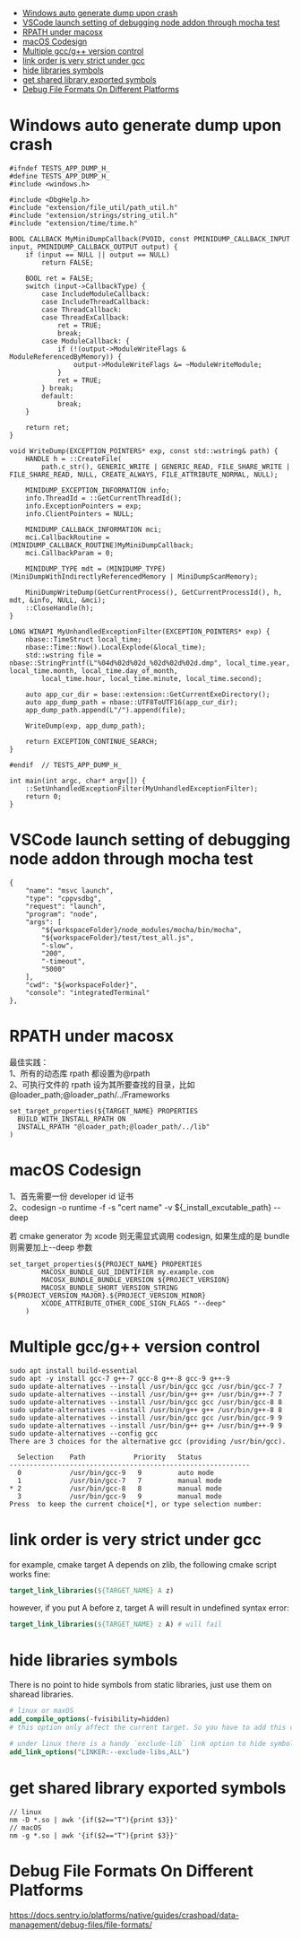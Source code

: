 - [Windows auto generate dump upon crash](#windows-auto-generate-dump-upon-crash)
- [VSCode launch setting of debugging node addon through mocha test](#vscode-launch-setting-of-debugging-node-addon-through-mocha-test)
- [RPATH under macosx](#rpath-under-macosx)
- [macOS Codesign](#macos-codesign)
- [Multiple gcc/g++ version control](#multiple-gccg-version-control)
- [link order is very strict under gcc](#link-order-is-very-strict-under-gcc)
- [hide libraries symbols](#hide-libraries-symbols)
- [get shared library exported symbols](#get-shared-library-exported-symbols)
- [Debug File Formats On Different Platforms](#debug-file-formats-on-different-platforms)

# Windows auto generate dump upon crash

```
#ifndef TESTS_APP_DUMP_H_
#define TESTS_APP_DUMP_H_
#include <windows.h>

#include <DbgHelp.h>
#include "extension/file_util/path_util.h"
#include "extension/strings/string_util.h"
#include "extension/time/time.h"

BOOL CALLBACK MyMiniDumpCallback(PVOID, const PMINIDUMP_CALLBACK_INPUT input, PMINIDUMP_CALLBACK_OUTPUT output) {
    if (input == NULL || output == NULL)
        return FALSE;

    BOOL ret = FALSE;
    switch (input->CallbackType) {
        case IncludeModuleCallback:
        case IncludeThreadCallback:
        case ThreadCallback:
        case ThreadExCallback:
            ret = TRUE;
            break;
        case ModuleCallback: {
            if (!(output->ModuleWriteFlags & ModuleReferencedByMemory)) {
                output->ModuleWriteFlags &= ~ModuleWriteModule;
            }
            ret = TRUE;
        } break;
        default:
            break;
    }

    return ret;
}

void WriteDump(EXCEPTION_POINTERS* exp, const std::wstring& path) {
    HANDLE h = ::CreateFile(
        path.c_str(), GENERIC_WRITE | GENERIC_READ, FILE_SHARE_WRITE | FILE_SHARE_READ, NULL, CREATE_ALWAYS, FILE_ATTRIBUTE_NORMAL, NULL);

    MINIDUMP_EXCEPTION_INFORMATION info;
    info.ThreadId = ::GetCurrentThreadId();
    info.ExceptionPointers = exp;
    info.ClientPointers = NULL;

    MINIDUMP_CALLBACK_INFORMATION mci;
    mci.CallbackRoutine = (MINIDUMP_CALLBACK_ROUTINE)MyMiniDumpCallback;
    mci.CallbackParam = 0;

    MINIDUMP_TYPE mdt = (MINIDUMP_TYPE)(MiniDumpWithIndirectlyReferencedMemory | MiniDumpScanMemory);

    MiniDumpWriteDump(GetCurrentProcess(), GetCurrentProcessId(), h, mdt, &info, NULL, &mci);
    ::CloseHandle(h);
}

LONG WINAPI MyUnhandledExceptionFilter(EXCEPTION_POINTERS* exp) {
    nbase::TimeStruct local_time;
    nbase::Time::Now().LocalExplode(&local_time);
    std::wstring file = nbase::StringPrintf(L"%04d%02d%02d_%02d%02d%02d.dmp", local_time.year, local_time.month, local_time.day_of_month,
        local_time.hour, local_time.minute, local_time.second);

    auto app_cur_dir = base::extension::GetCurrentExeDirectory();
    auto app_dump_path = nbase::UTF8ToUTF16(app_cur_dir);
    app_dump_path.append(L"/").append(file);

    WriteDump(exp, app_dump_path);

    return EXCEPTION_CONTINUE_SEARCH;
}

#endif  // TESTS_APP_DUMP_H_
```

```
int main(int argc, char* argv[]) {
    ::SetUnhandledExceptionFilter(MyUnhandledExceptionFilter);
    return 0;
}
```

# VSCode launch setting of debugging node addon through mocha test

```
{
    "name": "msvc launch",
    "type": "cppvsdbg",
    "request": "launch",
    "program": "node",
    "args": [
        "${workspaceFolder}/node_modules/mocha/bin/mocha",
        "${workspaceFolder}/test/test_all.js",
        "-slow",
        "200",
        "-timeout",
        "5000"
    ],
    "cwd": "${workspaceFolder}",
    "console": "integratedTerminal"
},
```

# RPATH under macosx

最佳实践：  
1、所有的动态库 rpath 都设置为@rpath  
2、可执行文件的 rpath 设为其所要查找的目录，比如@loader_path;@loader_path/../Frameworks

```
set_target_properties(${TARGET_NAME} PROPERTIES
  BUILD_WITH_INSTALL_RPATH ON
  INSTALL_RPATH "@loader_path;@loader_path/../lib"
)
```

# macOS Codesign

1、首先需要一份 developer id 证书  
2、codesign -o runtime -f -s "cert name" -v ${\_install_excutable_path} --deep

若 cmake generator 为 xcode 则无需显式调用 codesign, 如果生成的是 bundle 则需要加上--deep 参数

```
set_target_properties(${PROJECT_NAME} PROPERTIES
        MACOSX_BUNDLE_GUI_IDENTIFIER my.example.com
        MACOSX_BUNDLE_BUNDLE_VERSION ${PROJECT_VERSION}
        MACOSX_BUNDLE_SHORT_VERSION_STRING ${PROJECT_VERSION_MAJOR}.${PROJECT_VERSION_MINOR}
        XCODE_ATTRIBUTE_OTHER_CODE_SIGN_FLAGS "--deep"
    )
```

# Multiple gcc/g++ version control

```
sudo apt install build-essential
sudo apt -y install gcc-7 g++-7 gcc-8 g++-8 gcc-9 g++-9
sudo update-alternatives --install /usr/bin/gcc gcc /usr/bin/gcc-7 7
sudo update-alternatives --install /usr/bin/g++ g++ /usr/bin/g++-7 7
sudo update-alternatives --install /usr/bin/gcc gcc /usr/bin/gcc-8 8
sudo update-alternatives --install /usr/bin/g++ g++ /usr/bin/g++-8 8
sudo update-alternatives --install /usr/bin/gcc gcc /usr/bin/gcc-9 9
sudo update-alternatives --install /usr/bin/g++ g++ /usr/bin/g++-9 9
sudo update-alternatives --config gcc
There are 3 choices for the alternative gcc (providing /usr/bin/gcc).

  Selection    Path            Priority   Status
------------------------------------------------------------
  0            /usr/bin/gcc-9   9         auto mode
  1            /usr/bin/gcc-7   7         manual mode
* 2            /usr/bin/gcc-8   8         manual mode
  3            /usr/bin/gcc-9   9         manual mode
Press  to keep the current choice[*], or type selection number:
```

# link order is very strict under gcc

for example, cmake target A depends on zlib, the following cmake script works fine:

```cmake
target_link_libraries(${TARGET_NAME} A z)
```

however, if you put A before z, target A will result in undefined syntax error:

```cmake
target_link_libraries(${TARGET_NAME} z A) # will fail
```

# hide libraries symbols

There is no point to hide symbols from static libraries, just use them on sharead libraries.

```cmake
# linux or maxOS
add_compile_options(-fvisibility=hidden) 
# this option only affect the current target. So you have to add this compile option to every libraries, static or dynamic, in order to hide symbols you dont want to export.

# under linux there is a handy `exclude-lib` link option to hide symbols imported from static libraries, so its ok not adding `-fvisibility=hidden` option to static libraries under linux, just exclude them when linking the final dynamic library.
add_link_options("LINKER:--exclude-libs,ALL")
```

# get shared library exported symbols

```
// linux
nm -D *.so | awk '{if($2=="T"){print $3}}'
// macOS
nm -g *.so | awk '{if($2=="T"){print $3}}'
```

# Debug File Formats On Different Platforms

https://docs.sentry.io/platforms/native/guides/crashpad/data-management/debug-files/file-formats/
